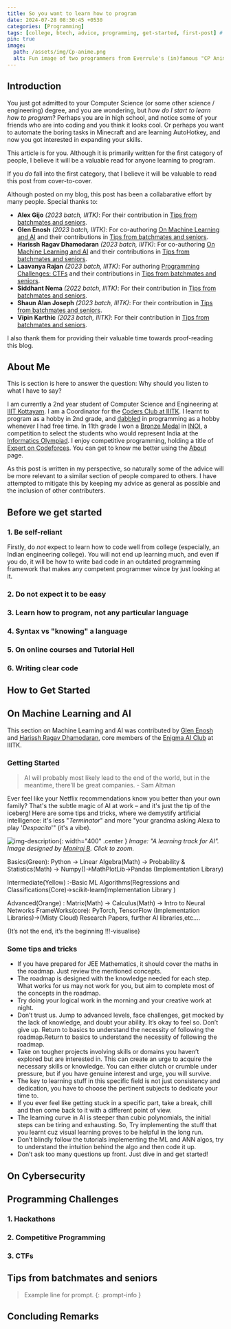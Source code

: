 ```yaml
---
title: So you want to learn how to program
date: 2024-07-28 08:30:45 +0530
categories: [Programming]
tags: [college, btech, advice, programming, get-started, first-post] # TAG names should always be lowercase
pin: true
image:
  path: /assets/img/Cp-anime.png
  alt: Fun image of two programmers from Everrule's (in)famous "CP Anime Blog" :P
---
```


## Introduction

You just got admitted to your Computer Science (or some other science / engineering) degree, and you are wondering, but _how do I start to learn how to program_? Perhaps you are in high school, and notice some of your friends who are into coding and you think it looks cool. Or perhaps you want to automate the boring tasks in Minecraft and are learning AutoHotkey, and now you got interested in expanding your skills. 

This article is for you. Although it is primarily written for the first category of people, I believe it will be a valuable read for anyone learning to program.

If you _do_ fall into the first category, that I believe it will be valuable to read this post from cover-to-cover.

Although posted on my blog, this post has been a collabarative effort by many people. Special thanks to:

- **Alex Gijo** _(2023 batch, IIITK)_: For their contribution in [Tips from batchmates and seniors](#tips-from-batchmates-and-seniors).
- **Glen Enosh** _(2023 batch, IIITK)_: For co-authoring [On Machine Learning and AI](#on-machine-learning-and-ai) and their contributions in [Tips from batchmates and seniors](#tips-from-batchmates-and-seniors).
- **Harissh Ragav Dhamodaran** _(2023 batch, IIITK)_: For co-authoring [On Machine Learning and AI](#on-machine-learning-and-ai) and their contributions in [Tips from batchmates and seniors](#tips-from-batchmates-and-seniors).
- **Laavanya Rajan** _(2023 batch, IIITK)_: For authoring [Programming Challenges: CTFs](http://127.0.0.1:4000/posts/So-you-want-to-learn-how-to-program/#3-ctfs) and their contributions in [Tips from batchmates and seniors](#tips-from-batchmates-and-seniors).
- **Siddhant Nema** _(2022 batch, IIITK)_: For their contribution in [Tips from batchmates and seniors](#tips-from-batchmates-and-seniors).
- **Shaun Alan Joseph** _(2023 batch, IIITK)_: For their contribution in [Tips from batchmates and seniors](#tips-from-batchmates-and-seniors).
- **Vipin Karthic** _(2023 batch, IIITK)_: For their contribution in [Tips from batchmates and seniors](#tips-from-batchmates-and-seniors).

I also thank them for providing their valuable time towards proof-reading this blog.

## About Me

This is section is here to answer the question: Why should you listen to what I have to say?

I am currently a 2nd year student of Computer Science and Engineering at [IIIT Kottayam](https://www.iiitkottayam.ac.in/). I am a Coordinator for the [Coders Club at IIITK](https://www.linkedin.com/company/codersclub-iiitk/). I learnt to program as a hobby in 2nd grade, and [dabbled](https://codepen.io/vibhaas) in programming as a hobby whenever I had free time. In 11th grade I won a [Bronze Medal](https://www.linkedin.com/in/vibhaas/overlay/1714978989419/single-media-viewer/) in [INOI](https://www.iarcs.org.in/inoi/), a competition to select the students who would represent India at the [Informatics Olympiad](https://ioinformatics.org/). I enjoy competitive programming, holding a title of [Expert on Codeforces](https://codeforces.com/profile/accord). You can get to know me better using the [About](/about) page.

As this post is written in my perspective, so naturally some of the advice will be more relevant to a similar section of people compared to others. I have attempted to mitigate this by keeping my advice as general as possible and the inclusion of other contributers.

## Before we get started

### 1. Be self-reliant

Firstly, do *not* expect to learn how to code well from college (especially, an Indian engineering college). You will not end up learning much, and even if you do, it will be how to write bad code in an outdated programming framework that makes any competent programmer wince by just looking at it.

### 2. Do not expect it to be easy

### 3. Learn how to program, not any particular language

### 4. Syntax vs "knowing" a language

### 5. On online courses and Tutorial Hell

### 6. Writing clear code

## How to Get Started

## On Machine Learning and AI

This section on Machine Learning and AI was contributed by [Glen Enosh](https://www.linkedin.com/in/glen-enosh-924414215) and [Harissh Ragav Dhamodaran](https://www.linkedin.com/in/harissh-ragav-dhamodaran-b7a8aa289/), core members of the [Enigma AI Club](https://www.linkedin.com/company/enigma-iiitkottayam/) at IIITK.

### Getting Started

> AI will probably most likely lead to the end of the world, but in the meantime, there'll be great companies. - Sam Altman

Ever feel like your Netflix recommendations know you better than your own family? That's the subtle magic of AI at work – and it's just the tip of the iceberg! Here are some tips and tricks, where we demystify artificial intelligence: it's less "_Terminator_" and more "your grandma asking Alexa to play '_Despacito_'" (it's a vibe).

![img-description](/assets/img/AI-roadmap.png){: width="400" .center }
_Image: "A learning track for AI". Image designed by [Maniraj B](https://www.linkedin.com/in/maniraj-bonkuri/). Click to zoom._

Basics(Green):  Python -> Linear Algebra(Math) ->  Probability & Statistics(Math) -> Numpy()->MathPlotLib->Pandas (Implementation Library)

Intermediate(Yellow) :-Basic ML Algorithms(Regressions and Classifications(Core)->scikit-learn(Implementation Library )

Advanced(Orange) : Matrix(Math) -> Calculus(Math) -> Intro to Neural Networks FrameWorks(core): PyTorch, TensorFlow (Implementation Libraries)->(Misty Cloud) Research Papers, further AI libraries,etc….

{It’s not the end, it’s the beginning !!!-visualise}

### Some tips and tricks

- If you have prepared for JEE Mathematics, it should cover the maths in the roadmap. Just review the mentioned concepts.
- The roadmap is designed with the knowledge needed for each step.
What works for us may not work for you, but aim to complete most of the concepts in the roadmap.
- Try doing your logical work in the morning and your creative work at night.
- Don’t trust us. Jump to advanced levels, face challenges, get mocked by the lack of knowledge, and doubt your ability. It’s okay to feel so. Don’t give up. Return to basics to understand the necessity of following the roadmap.Return to basics to understand the necessity of following the roadmap.
- Take on tougher projects involving skills or domains you haven’t explored but are interested in. This can create an urge to acquire the necessary skills or knowledge. You can either clutch or crumble under pressure, but if you have genuine interest and urge, you will survive.
- The key to learning stuff in this specific field is not just consistency and dedication, you have to choose the pertinent subjects to dedicate your time to.
- If you ever feel like getting stuck in a specific part, take a break, chill and then come back to it with a different point of view.
- The learning curve in AI is steeper than cubic polynomials, the initial steps can be tiring and exhausting. So, Try implementing the stuff that you learnt cuz visual learning proves to be helpful in the long run.
- Don’t blindly follow the tutorials implementing the ML and ANN algos, try to understand the intuition behind the algo and then code it up.
- Don’t ask too many questions up front. Just dive in and get started!

## On Cybersecurity

## Programming Challenges

### 1. Hackathons

### 2. Competitive Programming

### 3. CTFs

## Tips from batchmates and seniors

> Example line for prompt.
{: .prompt-info }

## Concluding Remarks